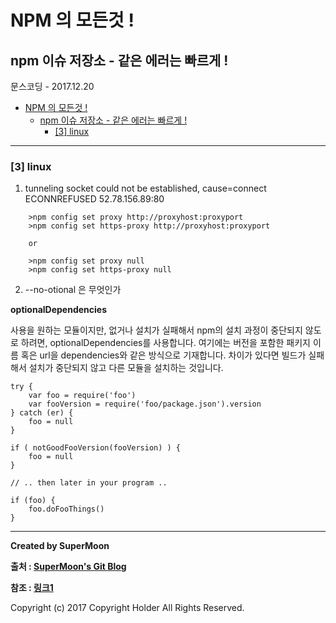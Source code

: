 # NPM 의 모든것 !

## npm 이슈 저장소 - 같은 에러는 빠르게 !

<div class="pull-right"> 문스코딩 - 2017.12.20</div>


<!-- @import "[TOC]" {cmd="toc" depthFrom=1 depthTo=6 orderedList=false} -->
<!-- code_chunk_output -->

* [NPM 의 모든것 !](#npm-의-모든것)
	* [npm 이슈 저장소 - 같은 에러는 빠르게 !](#npm-이슈-저장소-같은-에러는-빠르게)
		* [[3] linux](#3-linux)

<!-- /code_chunk_output -->


---

### [3] linux

1.  tunneling socket could not be established, cause=connect ECONNREFUSED 52.78.156.89:80

```
    >npm config set proxy http://proxyhost:proxyport
    >npm config set https-proxy http://proxyhost:proxyport

    or

    >npm config set proxy null
    >npm config set https-proxy null
```

2. --no-otional 은 무엇인가

**optionalDependencies**

사용을 원하는 모듈이지만, 없거나 설치가 실패해서 npm의 설치 과정이 중단되지 않도로 하려면,
optionalDependencies를 사용합니다.
여기에는 버전을 포함한 패키지 이름 혹은 url을 dependencies와 같은 방식으로 기재합니다.
차이가 있다면 빌드가 실패해서 설치가 중단되지 않고 다른 모듈을 설치하는 것입니다.

```
try {
    var foo = require('foo')
    var fooVersion = require('foo/package.json').version
} catch (er) {
    foo = null
}

if ( notGoodFooVersion(fooVersion) ) {
    foo = null
}

// .. then later in your program ..

if (foo) {
    foo.doFooThings()
}
```


---

**Created by SuperMoon**

**출처 : [SuperMoon's Git Blog](https://github.com/jm921106)**

**참조 : [링크1]()**

Copyright (c) 2017 Copyright Holder All Rights Reserved.
